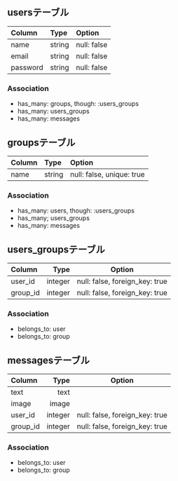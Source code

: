 ## usersテーブル
|Column|Type|Option|
|:-------|:------|:--------|
|name|string|null: false|
|email|string|null: false|
|password|string|null: false|
### Association
- has_many: groups, though: :users_groups
- has_many: users_groups
- has_many: messages

## groupsテーブル
|Column|Type|Option|
|:-------|:-----|:-------|
|name|string|null: false, unique: true|
### Association
- has_many: users, though: :users_groups
- has_many; users_groups
- has_many: messages

## users_groupsテーブル
|Column|Type|Option|
|:-----------|------------:|:------------:|
|user_id|integer|null: false, foreign_key: true|
|group_id|integer|null: false, foreign_key: true|
### Association
- belongs_to: user
- belongs_to: group


## messagesテーブル
|Column|Type|Option|
|:-----------|------------:|:------------:|
|text|text||
|image|image||
|user_id|integer|null: false, foreign_key: true|
|group_id|integer|null: false, foreign_key: true|
### Association
- belongs_to: user
- belongs_to: group